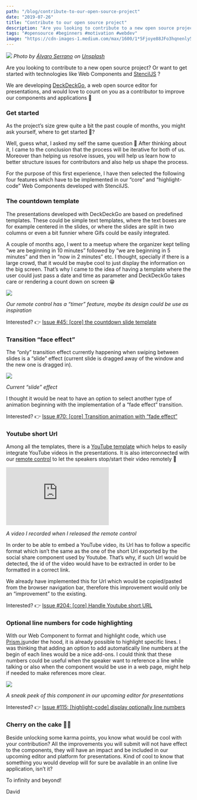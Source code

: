 ```yaml
---
path: "/blog/contribute-to-our-open-source-project"
date: "2019-07-26"
title: "Contribute to our open source project"
description: "Are you looking to contribute to a new open source project? Or want to get started with technologies like Web Components and StencilJS ? Contribute to our open source project DeckDeckGo"
tags: "#opensource #beginners #motivation #webdev"
image: "https://cdn-images-1.medium.com/max/1600/1*5Fjoye88JFo3hqnenly5UQ.jpeg"
---
```


![](https://cdn-images-1.medium.com/max/1600/1*5Fjoye88JFo3hqnenly5UQ.jpeg)
*Photo by [Álvaro Serrano](https://unsplash.com/@alvaroserrano?utm_source=unsplash&utm_medium=referral&utm_content=creditCopyText) on [Unsplash](https://unsplash.com/?utm_source=unsplash&utm_medium=referral&utm_content=creditCopyText)*

Are you looking to contribute to a new open source project? Or want to get started with technologies like Web Components and [StencilJS](https://stenciljs.com) ?

We are developing [DeckDeckGo](https://deckdeckgo.com), a web open source editor for presentations, and would love to count on you as a contributor to improve our components and applications 🙏

### Get started

As the project’s size grew quite a bit the past couple of months, you might ask yourself, where to get started 🤔?

Well, guess what, I asked my self the same question 🤣 After thinking about it, I came to the conclusion that the process will be iterative for both of us. Moreover than helping us resolve issues, you will help us learn how to better structure issues for contributors and also help us shape the process.

For the purpose of this first experience, I have then selected the following four features which have to be implemented in our “core” and “highlight-code” Web Components developed with StencilJS.

### The countdown template

The presentations developed with DeckDeckGo are based on predefined templates. These could be simple text templates, where the text boxes are for example centered in the slides, or where the slides are split in two columns or even a bit funnier where Gifs could be easily integrated.

A couple of months ago, I went to a meetup where the organizer kept telling “we are beginning in 10 minutes” followed by “we are beginning in 5 minutes” and then in “now in 2 minutes” etc. I thought, specially if there is a large crowd, that it would be maybe cool to just display the information on the big screen. That’s why I came to the idea of having a template where the user could just pass a date and time as parameter and DeckDeckGo takes care or rendering a count down on screen 😁

![](https://cdn-images-1.medium.com/max/1600/1*voVxknfmRH_le-JkDvJD2Q.png)

*Our remote control has a “timer” feature, maybe its design could be use as inspiration*

Interested? 👉 [Issue #45: [core] the countdown slide template](https://github.com/deckgo/deckdeckgo/issues/45)

### Transition “face effect”

The “only” transition effect currently happening when swiping between slides is a “slide” effect (current slide is dragged away of the window and the new one is dragged in).

![](https://cdn-images-1.medium.com/max/1600/1*kEdSJGj91MbKjl3as1w7FA.gif)

*Current “slide” effect*

I thought it would be neat to have an option to select another type of animation beginning with the implementation of a  “fade effect” transition.

Interested? 👉 [Issue #70: [core] Transition animation with “fade effect”](https://github.com/deckgo/deckdeckgo/issues/70)

### Youtube short Url

Among all the templates, there is a [YouTube template](https://docs.deckdeckgo.com/slides/youtube) which helps to easily integrate YouTube videos in the presentations. It is also interconnected with our [remote control](https://deckdeckgo.app) to let the speakers stop/start their video remotely 📱

<iframe width="280" height="158" src="https://www.youtube.com/embed/3o3oGBTTRSs" frameborder="0" allow="accelerometer; autoplay; encrypted-media; gyroscope; picture-in-picture" allowfullscreen></iframe
<br/>

*A video I recorded when I released the remote control*

In order to be able to embed a YouTube video, its Url has to follow a specific format which isn’t the same as the one of the short Url exported by the social share component used by Youtube. That’s why, if such Url would be detected, the id of the video would have to be extracted in order to be formatted in a correct link.

We already have implemented this for Url which would be copied/pasted from the browser navigation bar, therefore this improvement would only be an “improvement” to the existing.

Interested? 👉 [Issue #204: [core] Handle Youtube short URL](https://github.com/deckgo/deckdeckgo/issues/204)

### Optional line numbers for code highlighting

With our Web Component to format and highlight code, which use [Prism.js](https://prismjs.com)under the hood, it is already possible to highlight specific lines. I was thinking that adding an option to add automatically line numbers at the begin of each lines would be a nice add-ons. I could think that these numbers could be useful when the speaker want to reference a line while talking or also when the component would be use in a web page, might help if needed to make references more clear.

![](https://cdn-images-1.medium.com/max/1600/1*fv8n52dHip5HUJABheKN2w.png)

*A sneak peek of this component in our upcoming editor for presentations*

Interested? 👉 [Issue #115: [highlight-code] display optionally line numbers](https://github.com/deckgo/deckdeckgo/issues/115)

### Cherry on the cake 🍒🎂

Beside unlocking some karma points, you know what would be cool with your contribution? All the improvements you will submit will not have effect to the components, they will have an impact and be included in our upcoming editor and platform for presentations. Kind of cool to know that something you would develop will for sure be available in an online live application, isn’t it?

To infinity and beyond!

David

